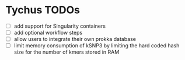# Tychus TODOs

- [ ] add support for Singularity containers
- [ ] add optional workflow steps
- [ ] allow users to integrate their own prokka database
- [ ] limit memory consumption of kSNP3 by limiting the hard coded hash size for the number of kmers stored in RAM
